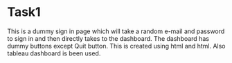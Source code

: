 # Task1


This is a dummy sign in page which will take a random e-mail and password to sign in and then directly takes to the dashboard. The dashboard has dummy buttons except Quit button.
This is created  using html and html. Also tableau dashboard is been used.
